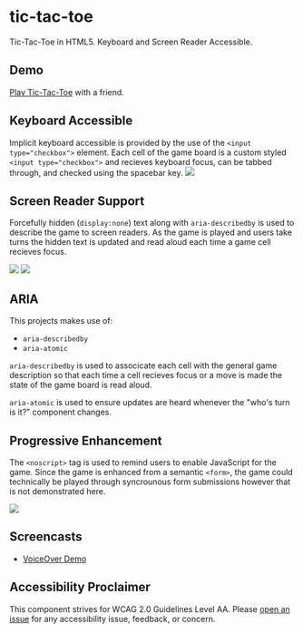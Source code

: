 # tic-tac-toe
Tic-Tac-Toe in HTML5. Keyboard and Screen Reader Accessible.

## Demo
[Play Tic-Tac-Toe](https://jpdevries.github.io/tic-tac-toe/) with a friend. 


## Keyboard Accessible
Implicit keyboard accessible is provided by the use of the `<input type="checkbox">` element. Each cell of the game board is a custom styled `<input type="checkbox">` and recieves keyboard focus, can be tabbed through, and checked using the spacebar&nbsp;key.
![](http://j4p.us/290F360Q1E2T/Screen%20Shot%202016-07-03%20at%201.07.51%20AM.png)

## Screen Reader Support
Forcefully hidden (`display:none`) text along with `aria-describedby` is used to describe the game to screen readers. As the game is played and users take turns the hidden text is updated and read aloud each time a game cell recieves&nbsp;focus.

![](http://j4p.us/0Q3340090g3Z/Screen%20Shot%202016-07-03%20at%201.18.17%20AM.png)
![](http://j4p.us/0c0n1P302W0C/Screen%20Shot%202016-07-03%20at%201.20.26%20AM.png)

## ARIA
This projects makes use of:

 - `aria-describedby`
 - `aria-atomic`
 
`aria-describedby` is used to associcate each cell with the general game description so that each time a cell recieves focus or a move is made the state of the game board is read&nbsp;aloud.

`aria-atomic` is used to ensure updates are heard whenever the "who's turn is it?" component&nbsp;changes.

## Progressive Enhancement
The `<noscript>` tag is used to remind users to enable JavaScript for the game. Since the game is enhanced from a semantic `<form>`, the game could technically be played through syncrounous form submissions however that is not demonstrated&nbsp;here.

![](http://f.cl.ly/items/1Z0R463M1y1v3e2Y3013/Screen%20Shot%202016-07-03%20at%201.21.29%20AM.png)

## Screencasts
 - [VoiceOver Demo](https://vimeo.com/173196688)

## Accessibility Proclaimer
This component strives for WCAG 2.0 Guidelines Level AA. Please [open an issue](https://github.com/jpdevries/tic-tac-toe/issues/new) for any accessibility issue, feedback, or&nbsp;concern.


